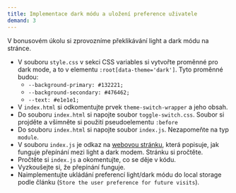 ```yaml
---
title: Implementace dark módu a uložení preference uživatele
demand: 3
---
```


V bonusovém úkolu si zprovozníme překlikávání light a dark módu na stránce.

- V souboru `style.css` v sekci CSS variables si vytvořte proměnné pro dark mode, a to v elementu `:root[data-theme='dark']`. Tyto proměnné budou:
  - `--background-primary: #132221;`
  - `--background-secondary: #476462;`
  - `--text: #e1e1e1;`
- V `index.html` si odkomentujte prvek `theme-switch-wrapper` a jeho obsah.
- Do souboru `index.html` si napojte soubor `toggle-switch.css`. Soubor si projděte a všimněte si použití pseudoelementu `:before`
- Do souboru `index.html` si napojte soubor `index.js`. Nezapomeňte na typ `module`.
- V souboru `index.js` je odkaz na [webovou stránku](https://dev.to/ananyaneogi/create-a-dark-light-mode-switch-with-css-variables-34l8), která popisuje, jak funguje přepínání mezi light a dark modem. Stránku si pročtěte.
- Pročtěte si `index.js` a okomentujte, co se děje v kódu.
- Vyzkoušejte si, že přepínání funguje.
- Naimplementujte ukládání preferencí light/dark módu do local storage podle článku (`Store the user preference for future visits`).
